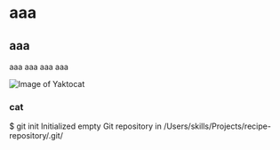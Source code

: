 # aaa
## aaa
aaa
aaa
aaa
aaa

![Image of Yaktocat](https://octodex.github.com/images/yaktocat.png)
### cat

$ git init
Initialized empty Git repository in /Users/skills/Projects/recipe-repository/.git/
